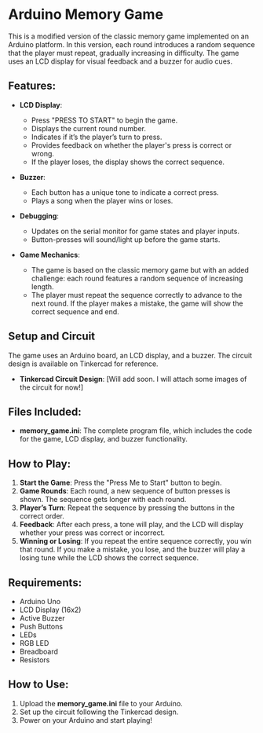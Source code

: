 # Arduino Memory Game

This is a modified version of the classic memory game implemented on an Arduino platform. In this version, each round introduces a random sequence that the player must repeat, gradually increasing in difficulty. The game uses an LCD display for visual feedback and a buzzer for audio cues.

## Features:
- **LCD Display**: 
  - Press "PRESS TO START" to begin the game.
  - Displays the current round number.
  - Indicates if it’s the player’s turn to press.
  - Provides feedback on whether the player's press is correct or wrong.
  - If the player loses, the display shows the correct sequence.
  
- **Buzzer**:
  - Each button has a unique tone to indicate a correct press.
  - Plays a song when the player wins or loses.

- **Debugging**:
  - Updates on the serial monitor for game states and player inputs.
  - Button-presses will sound/light up before the game starts.

- **Game Mechanics**:
  - The game is based on the classic memory game but with an added challenge: each round features a random sequence of increasing length.
  - The player must repeat the sequence correctly to advance to the next round. If the player makes a mistake, the game will show the correct sequence and end.

## Setup and Circuit

The game uses an Arduino board, an LCD display, and a buzzer. The circuit design is available on Tinkercad for reference.

- **Tinkercad Circuit Design**: [Will add soon. I will attach some images of the circuit for now!]

## Files Included:

- **memory_game.ini**: The complete program file, which includes the code for the game, LCD display, and buzzer functionality.

## How to Play:

1. **Start the Game**: Press the "Press Me to Start" button to begin.
2. **Game Rounds**: Each round, a new sequence of button presses is shown. The sequence gets longer with each round.
3. **Player’s Turn**: Repeat the sequence by pressing the buttons in the correct order.
4. **Feedback**: After each press, a tone will play, and the LCD will display whether your press was correct or incorrect.
5. **Winning or Losing**: If you repeat the entire sequence correctly, you win that round. If you make a mistake, you lose, and the buzzer will play a losing tune while the LCD shows the correct sequence.

## Requirements:
- Arduino Uno
- LCD Display (16x2)
- Active Buzzer
- Push Buttons
- LEDs
- RGB LED
- Breadboard
- Resistors

## How to Use:

1. Upload the **memory_game.ini** file to your Arduino.
2. Set up the circuit following the Tinkercad design.
3. Power on your Arduino and start playing!
